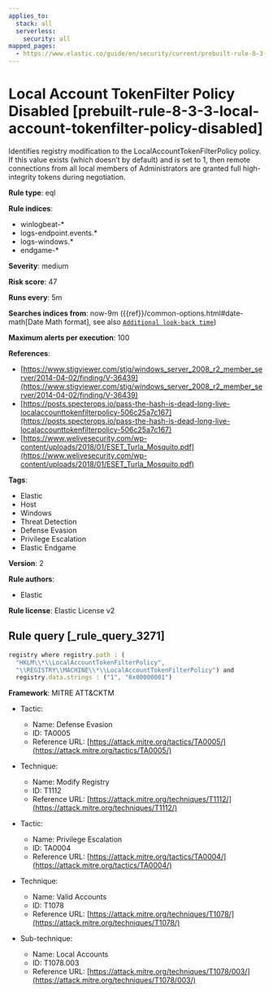 ```yaml
---
applies_to:
  stack: all
  serverless:
    security: all
mapped_pages:
  - https://www.elastic.co/guide/en/security/current/prebuilt-rule-8-3-3-local-account-tokenfilter-policy-disabled.html
---
```


# Local Account TokenFilter Policy Disabled [prebuilt-rule-8-3-3-local-account-tokenfilter-policy-disabled]

Identifies registry modification to the LocalAccountTokenFilterPolicy policy. If this value exists (which doesn’t by default) and is set to 1, then remote connections from all local members of Administrators are granted full high-integrity tokens during negotiation.

**Rule type**: eql

**Rule indices**:

* winlogbeat-*
* logs-endpoint.events.*
* logs-windows.*
* endgame-*

**Severity**: medium

**Risk score**: 47

**Runs every**: 5m

**Searches indices from**: now-9m ({{ref}}/common-options.html#date-math[Date Math format], see also [`Additional look-back time`](docs-content://solutions/security/detect-and-alert/create-detection-rule.md#rule-schedule))

**Maximum alerts per execution**: 100

**References**:

* [https://www.stigviewer.com/stig/windows_server_2008_r2_member_server/2014-04-02/finding/V-36439](https://www.stigviewer.com/stig/windows_server_2008_r2_member_server/2014-04-02/finding/V-36439)
* [https://posts.specterops.io/pass-the-hash-is-dead-long-live-localaccounttokenfilterpolicy-506c25a7c167](https://posts.specterops.io/pass-the-hash-is-dead-long-live-localaccounttokenfilterpolicy-506c25a7c167)
* [https://www.welivesecurity.com/wp-content/uploads/2018/01/ESET_Turla_Mosquito.pdf](https://www.welivesecurity.com/wp-content/uploads/2018/01/ESET_Turla_Mosquito.pdf)

**Tags**:

* Elastic
* Host
* Windows
* Threat Detection
* Defense Evasion
* Privilege Escalation
* Elastic Endgame

**Version**: 2

**Rule authors**:

* Elastic

**Rule license**: Elastic License v2

## Rule query [_rule_query_3271]

```js
registry where registry.path : (
  "HKLM\\*\\LocalAccountTokenFilterPolicy",
  "\\REGISTRY\\MACHINE\\*\\LocalAccountTokenFilterPolicy") and
  registry.data.strings : ("1", "0x00000001")
```

**Framework**: MITRE ATT&CKTM

* Tactic:

    * Name: Defense Evasion
    * ID: TA0005
    * Reference URL: [https://attack.mitre.org/tactics/TA0005/](https://attack.mitre.org/tactics/TA0005/)

* Technique:

    * Name: Modify Registry
    * ID: T1112
    * Reference URL: [https://attack.mitre.org/techniques/T1112/](https://attack.mitre.org/techniques/T1112/)

* Tactic:

    * Name: Privilege Escalation
    * ID: TA0004
    * Reference URL: [https://attack.mitre.org/tactics/TA0004/](https://attack.mitre.org/tactics/TA0004/)

* Technique:

    * Name: Valid Accounts
    * ID: T1078
    * Reference URL: [https://attack.mitre.org/techniques/T1078/](https://attack.mitre.org/techniques/T1078/)

* Sub-technique:

    * Name: Local Accounts
    * ID: T1078.003
    * Reference URL: [https://attack.mitre.org/techniques/T1078/003/](https://attack.mitre.org/techniques/T1078/003/)




